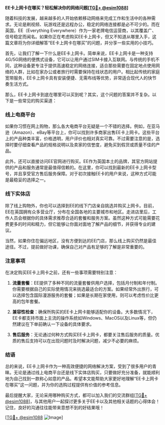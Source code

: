 **EE卡上网卡在哪买？轻松解决你的网络问题[[TG💪+ @esim1088](https://t.me/s/esim1088)]**

随着科技的发展，越来越多的人开始依赖移动网络来完成工作和生活中的各种需求。无论是刷视频、玩游戏还是远程办公，稳定的网络连接都是必不可少的。而在英国，EE（Everything Everywhere）作为一家老牌电信运营商，以其覆盖广、信号稳定而闻名。如果你正在考虑购买EE卡上网卡，但又不知道从哪里入手，这篇文章将为你详细解答“EE卡上网卡在哪买”的问题，并分享一些实用的小技巧。

首先，让我们了解一下什么是EE卡上网卡。简单来说，EE卡上网卡是一种支持4G/5G网络的便携式设备，它可以让用户通过SIM卡接入互联网。与传统的手机不同，这种设备更专注于提供高速稳定的网络连接，适合那些需要在固定地点使用网络的人群，比如在家办公或者旅行时需要保持在线状态的用户。相比起传统的家庭宽带服务，EE卡上网卡具有安装便捷、无需布线等优势，非常适合现代人的快节奏生活方式。

那么，EE卡上网卡到底在哪里可以买到呢？其实，这个问题的答案并不复杂。以下是一些常见的购买渠道：

### **线上电商平台**
如果你习惯在网上购物，那么各大电商平台无疑是一个不错的选择。例如，在亚马逊（Amazon）、eBay等平台上，你可以找到许多商家出售EE卡上网卡。这些平台上的产品种类丰富，价格透明，用户评价也相对真实可靠。不过需要注意的是，选择时要仔细查看产品的规格说明以及卖家的信誉度，避免买到假货或质量不佳的产品。

此外，还可以直接访问EE官网进行购买。EE作为英国本土的品牌，其官方网站提供的产品和服务通常是最值得信赖的。在这里，你可以找到最新的EE卡上网卡型号，并且享受官方售后服务保障。对于初次接触EE卡的用户来说，这种方式可能是最稳妥的选择之一。

### **线下实体店**
除了线上购物外，你也可以选择到EE的线下门店亲自挑选并购买上网卡。目前，EE在英国拥有众多营业厅，分布在全国各地的主要城市和地区。走进店里后，工作人员会根据你的具体需求推荐合适的套餐和服务方案。虽然这种方式可能需要花费更多的时间和精力，但它能够让你面对面地了解产品的细节，并获得专业的建议。

当然，如果你住在偏远地区，没有方便到达的EE门店，那么线上购买仍然是最佳途径。不过，提前做好功课，确保自己对产品有足够的了解是非常重要的。

### **注意事项**
在决定购买EE卡上网卡之前，还有一些事项需要特别注意：

1. **流量套餐**：EE提供了多种不同的流量套餐供用户选择，包括月付制和年付制。你需要根据自己的实际使用情况来挑选最适合的方案。如果经常外出旅行，可以选择包含国际漫游服务的套餐；如果是长期在家使用，则可以考虑性价比更高的包年套餐。

2. **兼容性检查**：确保所购买的EE卡上网卡能够适配你的设备。大多数情况下，EE卡都支持市面上主流的操作系统如Windows、MacOS以及Linux等，但仍然建议在下单前确认一下设备的具体要求。

3. **售后服务**：无论通过何种方式购买EE卡上网卡，都要关注售后服务的质量。优质的售后支持可以在出现问题时及时解决问题，减少不必要的麻烦。

### **结语**
总的来说，EE卡上网卡作为一种高效便捷的网络解决方案，受到了很多用户的青睐。无论是通过线上电商平台还是线下实体店购买，只要做好充分准备，就能顺利地为自己找到一款称心如意的产品。希望本文能帮助大家更好地理解“EE卡上网卡在哪买”这一问题，并为你的选购过程提供有价值的参考信息。

最后提醒大家，无论采用哪种购买方式，都可以加入我们的交流群组[[TG💪+ @esim1088](https://t.me/s/esim1088)]，与其他用户一起探讨更多关于EE卡以及其他相关话题的心得体会！记住，良好的沟通往往能带来意想不到的好结果哦！

[[TG💪+ @esim1088](https://t.me/s/esim1088) ![Image](https://i.postimg.cc/4NQfJmqS/Snipaste-2025-05-13-00-14-12.png)]
